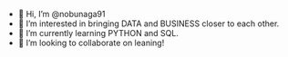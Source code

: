 - 👋 Hi, I’m @nobunaga91
- 👀 I’m interested in bringing DATA and BUSINESS closer to each other.
- 🌱 I’m currently learning PYTHON and SQL.
- 💞️ I’m looking to collaborate on leaning!

<!---
nobunaga91/nobunaga91 is a ✨ special ✨ repository because its `README.md` (this file) appears on your GitHub profile.
You can click the Preview link to take a look at your changes.
--->

